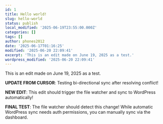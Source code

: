 ```yaml
---
id: 1
title: Hello world!
slug: hello-world
status: publish
local_modified: '2025-06-19T23:55:00.000Z'
categories: []
tags: []
author: phones2012
date: '2025-06-17T01:16:25'
modified: '2025-06-20 22:09:41'
excerpt: 'This is an edit made on June 19, 2025 as a test.'
wordpress_modified: '2025-06-20 22:09:41'
---
```


This is an edit made on June 19, 2025 as a test.

**UPDATE FROM CURSOR**: Testing bi-directional sync after resolving conflict!

**NEW EDIT**: This edit should trigger the file watcher and sync to WordPress automatically!

**FINAL TEST**: The file watcher should detect this change! While automatic WordPress sync needs auth permissions, you can manually sync via the dashboard.
